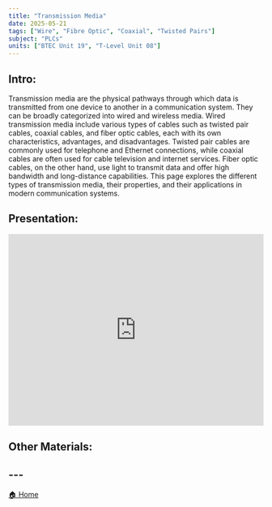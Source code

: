 ```yaml
---
title: "Transmission Media"
date: 2025-05-21
tags: ["Wire", "Fibre Optic", "Coaxial", "Twisted Pairs"]
subject: "PLCs"
units: ["BTEC Unit 19", "T-Level Unit 08"]
---
```


## Intro:

Transmission media are the physical pathways through which data is transmitted from one device to another in a communication system. They can be broadly categorized into wired and wireless media. Wired transmission media include various types of cables such as twisted pair cables, coaxial cables, and fiber optic cables, each with its own characteristics, advantages, and disadvantages. Twisted pair cables are commonly used for telephone and Ethernet connections, while coaxial cables are often used for cable television and internet services. Fiber optic cables, on the other hand, use light to transmit data and offer high bandwidth and long-distance capabilities. This page explores the different types of transmission media, their properties, and their applications in modern communication systems.

## Presentation:

<div style="position: relative; width: 100%; height: 0; padding-top: 75%;">
    <iframe src="https://EngineeringShare.github.io/engineering-hub/presentations/Transmission Media.pdf" 
        style="position: absolute; top: 0; left: 0; width: 100%; height: 100%; border: none;">
    </iframe>
</div>

## Other Materials:

## ---

<a href="https://engineeringshare.github.io/engineering-hub">🏠 Home</a>
